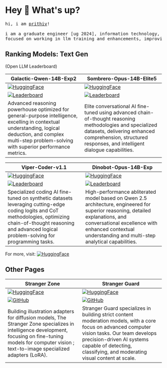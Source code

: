 # Hey 👋 What's up?

<pre>
hi, i am <a href='https://linktr.ee/prithivsakthi/'>prithiv</a>!

i am a graduate engineer [ug 2024], information technology, <a href='https://www.gcee.ac.in/'>gcee</a>
focused on working in llm training and enhancements, improving multimodal ai capabilities.
</pre>


## Ranking Models: Text Gen
(Open LLM Leaderboard)

| **Galactic-Qwen-14B-Exp2** | **Sombrero-Opus-14B-Elite5** |
|----------------------------|-------------------------------|
| [![HuggingFace](https://img.shields.io/badge/🤗-HuggingFace-yellow)](https://huggingface.co/prithivMLmods/Galactic-Qwen-14B-Exp2) | [![HuggingFace](https://img.shields.io/badge/🤗-HuggingFace-yellow)](https://huggingface.co/prithivMLmods/Sombrero-Opus-14B-Elite5) |
| [![Leaderboard](https://img.shields.io/badge/Rank-59-green?logo=huggingface)](https://huggingface.co/spaces/open-llm-leaderboard/open_llm_leaderboard#/?search=prithivMLmods%2FGalactic-Qwen-14B-Exp2) | [![Leaderboard](https://img.shields.io/badge/Rank-104-orange?logo=huggingface)](https://huggingface.co/spaces/open-llm-leaderboard/open_llm_leaderboard#/?search=prithivMLmods%2FSombrero-Opus-14B-Elite5) |
| Advanced reasoning powerhouse optimized for general-purpose intelligence, excelling in contextual understanding, logical deduction, and complex multi-step problem-solving with superior performance metrics. | Elite conversational AI fine-tuned using advanced chain-of-thought reasoning methodologies and specialized datasets, delivering enhanced comprehension, structured responses, and intelligent dialogue capabilities. |

| **Viper-Coder-v1.1** | **Dinobot-Opus-14B-Exp** |
|-----------------------|---------------------------|
| [![HuggingFace](https://img.shields.io/badge/🤗-HuggingFace-yellow)](https://huggingface.co/prithivMLmods/Viper-Coder-v1.1) | [![HuggingFace](https://img.shields.io/badge/🤗-HuggingFace-yellow)](https://huggingface.co/prithivMLmods/Dinobot-Opus-14B-Exp) |
| [![Leaderboard](https://img.shields.io/badge/Rank-250-red?logo=huggingface)](https://huggingface.co/spaces/open-llm-leaderboard/open_llm_leaderboard#/?search=prithivMLmods%2FViper-Coder-v1.1) | [![Leaderboard](https://img.shields.io/badge/Rank-132-yellow?logo=huggingface)](https://huggingface.co/spaces/open-llm-leaderboard/open_llm_leaderboard#/?search=prithivMLmods%2FDinobot-Opus-14B-Exp) |
| Specialized coding AI fine-tuned on synthetic datasets leveraging cutting-edge coding logits and CoT methodologies, optimizing chain-of-thought reasoning and advanced logical problem-solving for programming tasks. | High-performance abliterated model based on Qwen 2.5 architecture, engineered for superior reasoning, detailed explanations, and conversational excellence with enhanced contextual understanding and multi-step analytical capabilities. |

For more, visit: [![HuggingFace](https://img.shields.io/badge/🤗-HuggingFace-yellow)](https://huggingface.co/spaces/open-llm-leaderboard/open_llm_leaderboard#/?search=prithivMLmods)

## Other Pages

| **Stranger Zone** | **Stranger Guard** |
|-------------------|-------------------|
| [![HuggingFace](https://img.shields.io/badge/🤗-HuggingFace-yellow)](https://huggingface.co/strangerzonehf) | [![HuggingFace](https://img.shields.io/badge/🤗-HuggingFace-yellow)](https://huggingface.co/strangerguardhf) |
| [![GitHub](https://img.shields.io/badge/GitHub-Repository-blue?logo=github)](https://github.com/Stranger-Zone) | [![GitHub](https://img.shields.io/badge/GitHub-Repository-blue?logo=github)](https://github.com/Stranger-Guard) |
| Building illustration adapters for diffusion models, The Stranger Zone specializes in intelligence development, focusing on fine-tuning models for computer vision ; text-to-image specialized adapters (LoRA). | Stranger Guard specializes in building strict content moderation models, with a core focus on advanced computer vision tasks. Our team develops precision-driven AI systems capable of detecting, classifying, and moderating visual content at scale. |


